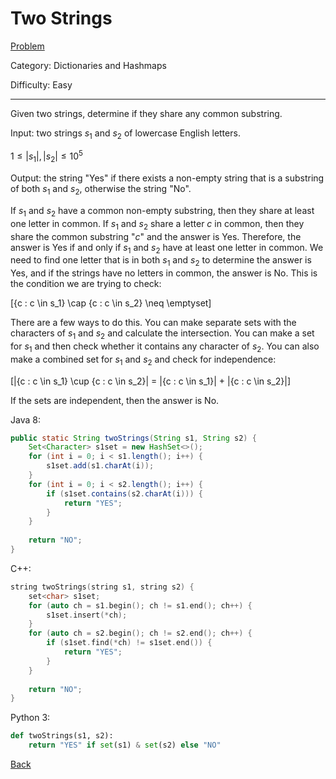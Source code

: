 # Two Strings

[Problem](https://www.hackerrank.com/challenges/two-strings/problem)

Category: Dictionaries and Hashmaps

Difficulty: Easy

---

Given two strings, determine if they share any common substring.

Input: two strings $s_1$ and $s_2$ of lowercase English letters.

$1 \leq |s_1|, |s_2| \leq 10^5$

Output: the string "Yes" if there exists a non-empty string that is a substring
of both $s_1$ and $s_2$, otherwise the string "No".

If $s_1$ and $s_2$ have a common non-empty substring, then they share at least
one letter in common. If $s_1$ and $s_2$ share a letter $c$ in common, then they
share the common substring "$c$" and the answer is Yes. Therefore, the answer
is Yes if and only if $s_1$ and $s_2$ have at least one letter in common. We
need to find one letter that is in both $s_1$ and $s_2$ to determine the answer
is Yes, and if the strings have no letters in common, the answer is No. This
is the condition we are trying to check:

\[\{c : c \in s_1\} \cap \{c : c \in s_2\} \neq \emptyset\]

There are a few ways to do this. You can make separate sets with the characters
of $s_1$ and $s_2$ and calculate the intersection. You can make a set for $s_1$
and then check whether it contains any character of $s_2$. You can also make a
combined set for $s_1$ and $s_2$ and check for independence:

\[|\{c : c \in s_1\} \cup \{c : c \in s_2\}| = |\{c : c \in s_1\}| + |\{c : c \in s_2\}|\]

If the sets are independent, then the answer is No.

Java 8:
```java
public static String twoStrings(String s1, String s2) {
    Set<Character> s1set = new HashSet<>();
    for (int i = 0; i < s1.length(); i++) {
        s1set.add(s1.charAt(i));
    }
    for (int i = 0; i < s2.length(); i++) {
        if (s1set.contains(s2.charAt(i))) {
            return "YES";
        }
    }
    
    return "NO";
}
```

C++:
```cpp
string twoStrings(string s1, string s2) {
    set<char> s1set;
    for (auto ch = s1.begin(); ch != s1.end(); ch++) {
        s1set.insert(*ch);
    }
    for (auto ch = s2.begin(); ch != s2.end(); ch++) {
        if (s1set.find(*ch) != s1set.end()) {
            return "YES";
        }
    }
    
    return "NO";
}
```

Python 3:
```python
def twoStrings(s1, s2):
    return "YES" if set(s1) & set(s2) else "NO"
```

[Back](../../hackerrank.md)
